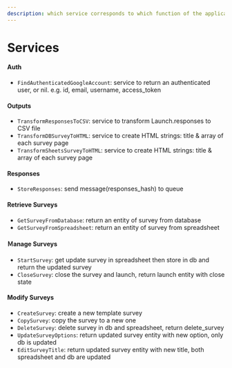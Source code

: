 ```yaml
---
description: which service corresponds to which function of the application?
---
```


# Services



#### Auth <a href="auth" id="auth"></a>

* `FindAuthenticatedGoogleAccount`: service to return an authenticated user, or nil. e.g. id, email, username, access_token

#### Outputs <a href="outputs" id="outputs"></a>

* `TransformResponsesToCSV`: service to transform Launch.responses to CSV file
* `TransformDBSurveyToHTML`: service to create HTML strings: title & array of each survey page
* `TransformSheetsSurveyToHTML`: service to create HTML strings: title & array of each survey page

#### Responses <a href="responses" id="responses"></a>

* `StoreResponses`: send message(responses_hash) to queue

#### Retrieve Surveys <a href="retrieve-surveys" id="retrieve-surveys"></a>

* `GetSurveyFromDatabase`: return an entity of survey from database
* `GetSurveyFromSpreadsheet`: return an entity of survey from spreadsheet

#### Ｍanage Surveys <a href="anage-surveys" id="anage-surveys"></a>

* `StartSurvey`: get update survey in spreadsheet then store in db and return the updated survey
* `CloseSurvey`: close the survey and launch, return launch entity with close state

#### Modify Surveys <a href="modify-surveys" id="modify-surveys"></a>

* `CreateSurvey`: create a new template survey
* `CopySurvey`: copy the survey to a new one
* `DeleteSurvey`: delete survey in db and spreadsheet, return delete_survey
* `UpdateSurveyOptions`: return updated survey entity with new option, only db is updated
* `EditSurveyTitle`: return updated survey entity with new title, both spreadsheet and db are updated
